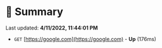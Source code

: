 # 📖 Summary
Last updated: **4/11/2022, 11:44:01 PM**

- `GET` [https://google.com](https://google.com) - **Up** (176ms)

